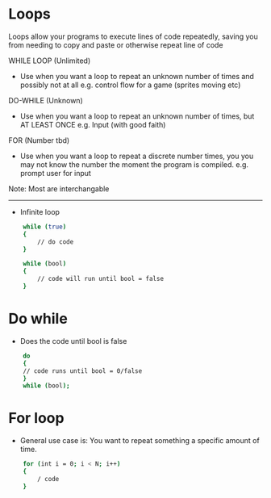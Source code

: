 # Loops

Loops allow your programs to execute lines of code repeatedly, saving you from needing to copy and paste or otherwise repeat line of code

WHILE LOOP
(Unlimited)

- Use when you want a loop to repeat an unknown number of times and possibly not at all
  e.g. control flow for a game (sprites moving etc)

DO-WHILE
(Unknown)

- Use when you want a loop to repeat an unknown number of times, but AT LEAST ONCE
  e.g. Input (with good faith)

FOR
(Number tbd)

- Use when you want a loop to repeat a discrete number times, you you may not know the number the moment the program is compiled.
  e.g. prompt user for input

Note: Most are interchangable

---

- Infinite loop

```bash
    while (true)
    {
        // do code
    }
```

```bash
    while (bool)
    {
        // code will run until bool = false
    }
```

# Do while

- Does the code until bool is false

```bash
    do
    {
    // code runs until bool = 0/false
    }
    while (bool);
```

# For loop

- General use case is: You want to repeat something a specific amount of time.

```bash
    for (int i = 0; i < N; i++)
    {
        / code
    }
```
